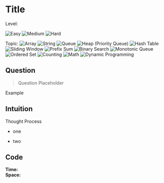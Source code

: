 # Title

Level:

![Easy](https://img.shields.io/badge/-Easy-00b300)
![Medium](https://img.shields.io/badge/-Medium-ff8000)
![Hard](https://img.shields.io/badge/-Hard-e60000)

Topic:
![Array](https://img.shields.io/badge/-Array-66b3ff)
![String](https://img.shields.io/badge/-String-4da6ff)
![Queue](https://img.shields.io/badge/-Queue-1a8cff)
![Heap (Priority Queue)](https://img.shields.io/badge/-Heap-0080ff)
![Hash Table](https://img.shields.io/badge/-Hash_Table-0073e6)
![Sliding Window](https://img.shields.io/badge/-Sliding_Window-9966ff)
![Prefix Sum](https://img.shields.io/badge/-Prefix_Sum-884dff)
![Binary Search](https://img.shields.io/badge/-Binary_Search-7733ff)
![Monotonic Queue](https://img.shields.io/badge/-Monotonic_Queue-5500ff)
![Ordered Set](https://img.shields.io/badge/-Ordered_Set-00ace6)
![Counting](https://img.shields.io/badge/-Counting-990000)
![Math](https://img.shields.io/badge/-Math-8800cc)
![Dynamic Programming](https://img.shields.io/badge/-Dynamic_Programming-e6005c)

<!---
Similar Problem:

- [](.md)
--->

## Question

> Question Placeholder

Example

## Intuition

Thought Process

- one

- two

## Code

**Time:** \
**Space:**

```java

```
